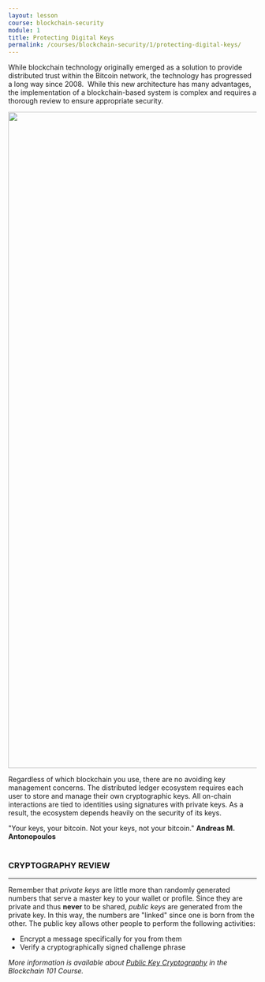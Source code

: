 ```yaml
---
layout: lesson
course: blockchain-security
module: 1
title: Protecting Digital Keys
permalink: /courses/blockchain-security/1/protecting-digital-keys/
---
```

<span class="openingParagraph">While blockchain technology originally emerged as a solution to provide distributed trust within the Bitcoin network, the technology has progressed a long way since 2008.</span>&nbsp;
While this new architecture has many advantages, the implementation of a blockchain-based system is complex and requires a thorough review to ensure appropriate security.



<img class="aligncenter size-full wp-image-11208" src="https://theblockchaininstitute.org/wp-content/uploads/2019/02/Keys-01.png" alt="" width="2816" height="1329" />

Regardless of which blockchain you use, there are no avoiding key management concerns. The distributed ledger ecosystem requires each user to store and manage their own cryptographic keys. All on-chain interactions are tied to identities using signatures with private keys. As a result, the ecosystem depends heavily on the security of its keys.
&nbsp;

<div class="bigQuote">
"Your keys, your bitcoin. Not your keys, not your bitcoin."
<span><strong>Andreas M. Antonopoulos</strong></span>
</div>
&nbsp;


<h3>CRYPTOGRAPHY REVIEW</h3>
<hr />
Remember that <em>private keys</em> are little more than randomly generated numbers that serve a master key to your wallet or profile. Since they are private and thus <strong>never</strong> to be shared, <em>public keys</em> are generated from the private key. In this way, the numbers are "linked" since one is born from the other. The public key allows other people to perform the following activities:
<ul>
 	<li>Encrypt a message specifically for you from them</li>
 	<li>Verify a cryptographically signed challenge phrase</li>
</ul>
<em>More information is available about <a href="https://theblockchaininstitute.org/courses/blockchain-101/lessons/public-key-cryptography/">Public Key Cryptography</a> in the Blockchain 101 Course.</em>

&nbsp;

&nbsp;
